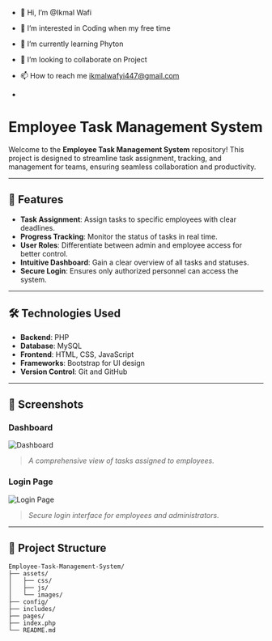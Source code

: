 - 👋 Hi, I’m @Ikmal Wafi
- 👀 I’m interested in Coding when my free time
- 🌱 I’m currently learning Phyton
- 💞️ I’m looking to collaborate on Project 
- 📫 How to reach me ikmalwafyi447@gmail.com

- 
# Employee Task Management System

Welcome to the **Employee Task Management System** repository! This project is designed to streamline task assignment, tracking, and management for teams, ensuring seamless collaboration and productivity.

---

## 🚀 Features

- **Task Assignment**: Assign tasks to specific employees with clear deadlines.
- **Progress Tracking**: Monitor the status of tasks in real time.
- **User Roles**: Differentiate between admin and employee access for better control.
- **Intuitive Dashboard**: Gain a clear overview of all tasks and statuses.
- **Secure Login**: Ensures only authorized personnel can access the system.

---

## 🛠️ Technologies Used

- **Backend**: PHP
- **Database**: MySQL
- **Frontend**: HTML, CSS, JavaScript
- **Frameworks**: Bootstrap for UI design
- **Version Control**: Git and GitHub

---

## 📸 Screenshots

### Dashboard
![Dashboard](images/dashboard-screenshot.png)

> *A comprehensive view of tasks assigned to employees.*

### Login Page
![Login Page](images/login-page.png)

> *Secure login interface for employees and administrators.*

---

## 📂 Project Structure

```plaintext
Employee-Task-Management-System/
├── assets/
│   ├── css/
│   ├── js/
│   └── images/
├── config/
├── includes/
├── pages/
├── index.php
└── README.md

